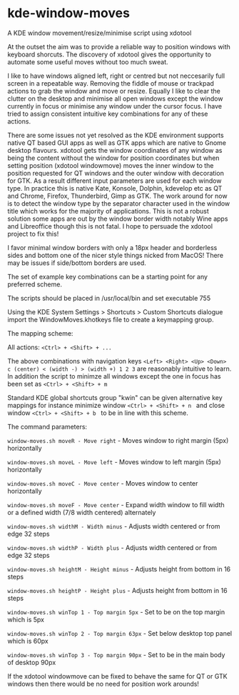 # kde-window-moves
A KDE window movement/resize/minimise script using xdotool

At the outset the aim was to provide a reliable way to position windows with keyboard shorcuts. The discovery of xdotool gives the opportunity to automate some useful moves without too much sweat.

I like to have windows aligned left, right or centred but not neccesarily full screen in a repeatable way. Removing the fiddle of mouse or trackpad actions to grab the window and move or resize. Equally I like to clear the clutter on the desktop and minimise all open windows except the window currently in focus or minimise any window under the cursor focus. I have tried to assign consistent intuitive key combinations for any of these actions.

There are some issues not yet resolved as the KDE environment supports native QT based GUI apps as well as GTK apps which are native to Gnome desktop flavours. xdotool gets the window coordinates of any window as being the content without the window for position coordinates but when setting position (xdotool windowmove) moves the inner window to the position requested for QT windows and the outer window with decoration for GTK. As a result different input parameters are used for each window type. In practice this is native Kate, Konsole, Dolphin, kdevelop etc as QT and Chrome, Firefox, Thunderbird, Gimp as GTK. The work around for now is to detect the window type by the separator character used in the window title which works for the majority of applications. This is not a robust solution some apps are out by the window border width notably Wine apps and Libreoffice though this is not fatal. I hope to persuade the xdotool project to fix this!

I favor minimal window borders with only a 18px header and borderless sides and bottom one of the nicer style things nicked from MacOS! There may be issues if side/bottom borders are used.

The set of example key combinations can be a starting point for any preferred scheme.

The scripts should be placed in /usr/local/bin and set executable 755

Using the KDE System Settings > Shortcuts > Custom Shortcuts dialogue import the WindowMoves.khotkeys file to create a keymapping group.

The mapping scheme:

All actions: `<Ctrl> + <Shift> + ...`
  
The above combinations with navigation keys `<Left> <Right> <Up> <Down> c (center) < (width -) > (width +) 1 2 3` are reasonably intuitive to learn.   
In addition the script to minimze all windows except the one in focus has been set as `<Ctrl> + <Shift> + m `

Standard KDE global shortcuts group "kwin" can be given alternative key mappings for instance minimize window `<Ctrl> + <Shift> + n ` and close window `<Ctrl> + <Shift> + b ` to be in line with this scheme.

The command parameters:

`window-moves.sh moveR - Move right` - Moves window to right margin (5px) horizontally

`window-moves.sh moveL - Move left` - Moves window to left margin (5px) horizontally

`window-moves.sh moveC - Move center` - Moves window to center horizontally

`window-moves.sh moveF - Move center` - Expand width window to fill width or a defined width (7/8 width centered) alternately

`window-moves.sh widthM - Width minus` - Adjusts width centered or from edge 32 steps

`window-moves.sh widthP - Width plus` - Adjusts width centered or from edge 32 steps

`window-moves.sh heightM - Height minus` - Adjusts height from bottom in 16 steps

`window-moves.sh heightP - Height plus` - Adjusts height from bottom in 16 steps

`window-moves.sh winTop 1 - Top margin 5px` - Set to be on the top margin which is 5px

`window-moves.sh winTop 2 - Top margin 63px` - Set below desktop top panel which is 60px  

`window-moves.sh winTop 3 - Top margin 90px` - Set to be in the main body of desktop 90px

If the xdotool windowmove can be fixed to behave the same for QT or GTK windows then there would be no need for position work arounds! 

